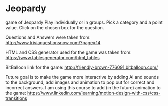 # Jeopardy
game of Jeopardy
Play individually or in groups.
Pick a category and a point value.
Click on the chosen box for the question.


Questions and Answers were taken from: http://www.triviaquestionsnow.com/?page=14

HTML and CSS generator used for the game was taken from: https://www.tablesgenerator.com/html_tables


BitBalloon link for the game: http://friendly-brown-776091.bitballoon.com/


Future goal is to make the game more interacrive by adding AI and sounds to the background, add images and animation to pop out for correct and incorrect answers. I am using this course to add (in the future) animation to the game: https://www.linkedin.com/learning/motion-design-with-css/css-transitions

